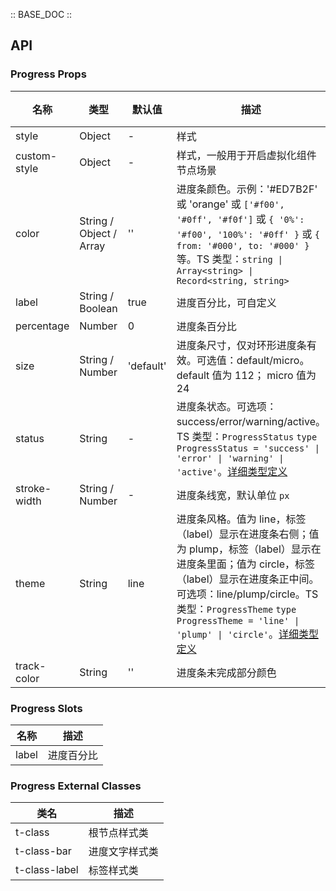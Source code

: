 :: BASE_DOC ::

## API


### Progress Props

名称 | 类型 | 默认值 | 描述 | 必传
-- | -- | -- | -- | --
style | Object | - | 样式 | N
custom-style | Object | - | 样式，一般用于开启虚拟化组件节点场景 | N
color | String / Object / Array | '' | 进度条颜色。示例：'#ED7B2F' 或 'orange' 或 `['#f00', '#0ff', '#f0f']` 或 `{ '0%': '#f00', '100%': '#0ff' }` 或  `{ from: '#000', to: '#000' }` 等。TS 类型：`string \| Array<string> \| Record<string, string>` | N
label | String / Boolean | true | 进度百分比，可自定义 | N
percentage | Number | 0 | 进度条百分比 | N
size | String / Number | 'default' | 进度条尺寸，仅对环形进度条有效。可选值：default/micro。default 值为 112； micro 值为 24 | N
status | String | - | 进度条状态。可选项：success/error/warning/active。TS 类型：`ProgressStatus` `type ProgressStatus = 'success' \| 'error' \| 'warning' \| 'active'`。[详细类型定义](https://github.com/Tencent/tdesign-miniprogram/blob/develop/packages/components/progress/type.ts) | N
stroke-width | String / Number | - | 进度条线宽，默认单位 `px` | N
theme | String | line | 进度条风格。值为 line，标签（label）显示在进度条右侧；值为 plump，标签（label）显示在进度条里面；值为 circle，标签（label）显示在进度条正中间。可选项：line/plump/circle。TS 类型：`ProgressTheme` `type ProgressTheme = 'line' \| 'plump' \| 'circle'`。[详细类型定义](https://github.com/Tencent/tdesign-miniprogram/blob/develop/packages/components/progress/type.ts) | N
track-color | String | '' | 进度条未完成部分颜色 | N

### Progress Slots

名称 | 描述
-- | --
label | 进度百分比

### Progress External Classes

类名 | 描述
-- | --
t-class | 根节点样式类
t-class-bar | 进度文字样式类
t-class-label | 标签样式类

